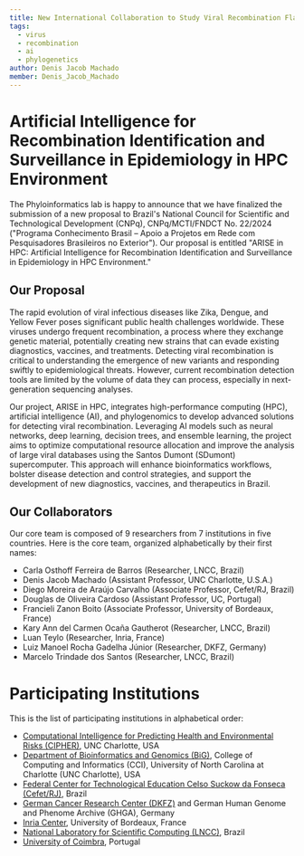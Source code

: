 ```yaml
---
title: New International Collaboration to Study Viral Recombination Flaviviruses and Coronaviruses
tags:
  - virus
  - recombination
  - ai
  - phylogenetics
author: Denis Jacob Machado
member: Denis_Jacob_Machado
---
```


# Artificial Intelligence for Recombination Identification and Surveillance in Epidemiology in HPC Environment

The Phyloinformatics lab is happy to announce that we have finalized the submission of a new proposal to Brazil's National Council for Scientific and Technological Development (CNPq), CNPq/MCTI/FNDCT No. 22/2024 ("Programa Conhecimento Brasil – Apoio a Projetos em Rede com Pesquisadores Brasileiros no Exterior"). Our proposal is entitled "ARISE in HPC: Artificial Intelligence for Recombination Identification and Surveillance in Epidemiology in HPC Environment."

## Our Proposal

The rapid evolution of viral infectious diseases like Zika, Dengue, and Yellow Fever poses significant public health challenges worldwide. These viruses undergo frequent recombination, a process where they exchange genetic material, potentially creating new strains that can evade existing diagnostics, vaccines, and treatments. Detecting viral recombination is critical to understanding the emergence of new variants and responding swiftly to epidemiological threats. However, current recombination detection tools are limited by the volume of data they can process, especially in next-generation sequencing analyses.

Our project, ARISE in HPC, integrates high-performance computing (HPC), artificial intelligence (AI), and phylogenomics to develop advanced solutions for detecting viral recombination. Leveraging AI models such as neural networks, deep learning, decision trees, and ensemble learning, the project aims to optimize computational resource allocation and improve the analysis of large viral databases using the Santos Dumont (SDumont) supercomputer. This approach will enhance bioinformatics workflows, bolster disease detection and control strategies, and support the development of new diagnostics, vaccines, and therapeutics in Brazil.

## Our Collaborators

Our core team is composed of 9 researchers from 7 institutions in five countries. Here is the core team, organized alphabetically by their first names:

- Carla Osthoff Ferreira de Barros (Researcher, LNCC, Brazil)
- Denis Jacob Machado (Assistant Professor, UNC Charlotte, U.S.A.)
- Diego Moreira de Araújo Carvalho (Associate Professor, Cefet/RJ, Brazil)
- Douglas de Oliveira Cardoso (Assistant Professor, UC, Portugal)
- Francieli Zanon Boito (Associate Professor, University of Bordeaux, France)
- Kary Ann del Carmen Ocaña Gautherot (Researcher, LNCC, Brazil)
- Luan Teylo (Researcher, Inria, France)
- Luiz Manoel Rocha Gadelha Júnior (Researcher, DKFZ, Germany)
- Marcelo Trindade dos Santos (Researcher, LNCC, Brazil)

# Participating Institutions

This is the list of participating institutions in alphabetical order:

- [Computational Intelligence for Predicting Health and Environmental Risks (CIPHER)](https://cipher.charlotte.edu/), UNC Charlotte, USA
- [Department of Bioinformatics and Genomics (BiG)](https://cci.charlotte.edu/departments/department-of-bioinformatics-and-genomics/), College of Computing and Informatics (CCI), University of North Carolina at Charlotte (UNC Charlotte), USA
- [Federal Center for Technological Education Celso Suckow da Fonseca (Cefet/RJ)](https://cefet-rj.br/), Brazil
- [German Cancer Research Center (DKFZ)](https://www.dkfz.de/en/index.html) and German Human Genome and Phenome Archive (GHGA), Germany
- [Inria Center](https://www.inria.fr/en/inria-centre-university-bordeaux), University of Bordeaux, France
- [National Laboratory for Scientific Computing (LNCC)](https://www.gov.br/lncc/pt-br), Brazil
- [University of Coimbra](https://www.uc.pt/en/), Portugal
